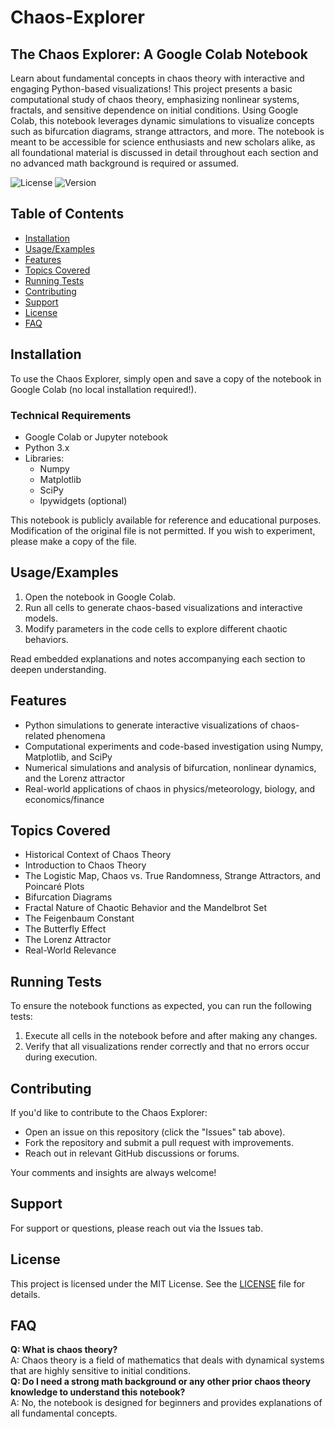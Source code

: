 # Chaos-Explorer

## The Chaos Explorer: A Google Colab Notebook
Learn about fundamental concepts in chaos theory with interactive and engaging Python-based visualizations! This project presents a basic computational study of chaos theory, emphasizing nonlinear systems, fractals, and sensitive dependence on initial conditions. Using Google Colab, this notebook leverages dynamic simulations to visualize concepts such as bifurcation diagrams, strange attractors, and more. The notebook is meant to be accessible for science enthusiasts and new scholars alike, as all foundational material is discussed in detail throughout each section and no advanced math background is required or assumed.

![License](https://img.shields.io/badge/license-MIT-blue.svg) ![Version](https://img.shields.io/badge/version-1.0.0-brightgreen.svg)

## Table of Contents
- [Installation](#installation)
- [Usage/Examples](#usageexamples)
- [Features](#features)
- [Topics Covered](#topics-covered)
- [Running Tests](#running-tests)
- [Contributing](#contributing)
- [Support](#support)
- [License](#license)
- [FAQ](#faq)

## Installation
To use the Chaos Explorer, simply open and save a copy of the notebook in Google Colab (no local installation required!).

### Technical Requirements
- Google Colab or Jupyter notebook
- Python 3.x
- Libraries: 
  - Numpy
  - Matplotlib
  - SciPy
  - Ipywidgets (optional)

This notebook is publicly available for reference and educational purposes. Modification of the original file is not permitted. If you wish to experiment, please make a copy of the file.

## Usage/Examples
1. Open the notebook in Google Colab.
2. Run all cells to generate chaos-based visualizations and interactive models.
3. Modify parameters in the code cells to explore different chaotic behaviors.

Read embedded explanations and notes accompanying each section to deepen understanding.

## Features
- Python simulations to generate interactive visualizations of chaos-related phenomena
- Computational experiments and code-based investigation using Numpy, Matplotlib, and SciPy
- Numerical simulations and analysis of bifurcation, nonlinear dynamics, and the Lorenz attractor
- Real-world applications of chaos in physics/meteorology, biology, and economics/finance

## Topics Covered
- Historical Context of Chaos Theory
- Introduction to Chaos Theory
- The Logistic Map, Chaos vs. True Randomness, Strange Attractors, and Poincaré Plots
- Bifurcation Diagrams
- Fractal Nature of Chaotic Behavior and the Mandelbrot Set
- The Feigenbaum Constant
- The Butterfly Effect
- The Lorenz Attractor
- Real-World Relevance

## Running Tests
To ensure the notebook functions as expected, you can run the following tests:
1. Execute all cells in the notebook before and after making any changes.
2. Verify that all visualizations render correctly and that no errors occur during execution.

## Contributing
If you'd like to contribute to the Chaos Explorer:
- Open an issue on this repository (click the "Issues" tab above).
- Fork the repository and submit a pull request with improvements.
- Reach out in relevant GitHub discussions or forums.

Your comments and insights are always welcome!

## Support
For support or questions, please reach out via the Issues tab.

## License
This project is licensed under the MIT License. See the [LICENSE](LICENSE) file for details.

## FAQ
**Q: What is chaos theory?**  
A: Chaos theory is a field of mathematics that deals with dynamical systems that are highly sensitive to initial conditions.  
**Q: Do I need a strong math background or any other prior chaos theory knowledge to understand this notebook?**  
A: No, the notebook is designed for beginners and provides explanations of all fundamental concepts.
